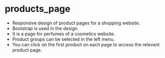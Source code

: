 # products_page
* Responsive design of product pages for a shopping website.
* Bootstrap is used in the design.
* It is a page for perfumes of a cosmetics website.
* Product groups can be selected in the left menu.
* You can click on the first product on each page to access the relevant product page.
